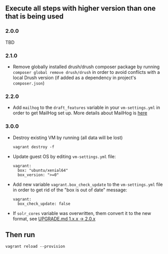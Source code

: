 ## Execute all steps with higher version than one that is being used

### 2.0.0

TBD

### 2.1.0

- Remove globally installed drush/drush composer package by running `composer global remove drush/drush` in order to avoid conflicts with a local Drush version (if added as a dependency in project's `composer.json`)

### 2.2.0

- Add `mailhog` to the `draft_features` variable in your `vm-settings.yml` in order to get MailHog set up. More details about MailHog is [here](/docs/mailhog.md)

### 3.0.0

- Destroy existing VM by running (all data will be lost)

    ```
    vagrant destroy -f
    ```

- Update guest OS by editing `vm-settings.yml` file:

    ```
    vagrant:
      box: "ubuntu/xenial64"
      box_version: ">=0"
    ```

- Add new variable `vagrant.box_check_update` to the `vm-settings.yml` file in order to get rid of the "box is out of date" message:

    ```
    vagrant:
      box_check_update: false
    ```

- If `solr_cores` variable was overwritten, them convert it to the new format, see [UPGRADE.md 1.x.x -> 2.0.x](https://github.com/T2L/ansible-role-solr/blob/2.0.0/UPGRADE.md#1xx---20x)

## Then run

```
vagrant reload --provision
```
